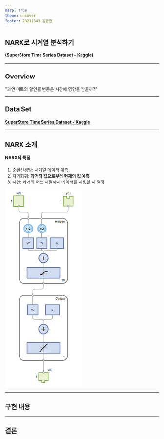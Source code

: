 ```yaml
---
marp: true
theme: uncover
footer: 20211343 김동현
---
```


## NARX로 시계열 분석하기

#### (SuperStore Time Series Dataset - Kaggle)

---

## Overview

"과연 마트의 할인률 변동은 시간에 영향을 받을까?"

---

## Data Set

#### [SuperStore Time Series Dataset - Kaggle](https://www.kaggle.com/datasets/blurredmachine/superstore-time-series-dataset/data?select=superstore_train.csv)

---

## NARX 소개

#### NARX의 특징

1. 순환신경망: 시계열 데이터 예측
2. 자기회귀: **과거의 값으로부터 현재의 값 예측**
3. 지연: 과거의 어느 시점까지 데이터를 사용할 지 결정

![bg right:33% w:200](./image.png)

---

## 구현 내용

---

## 결론
